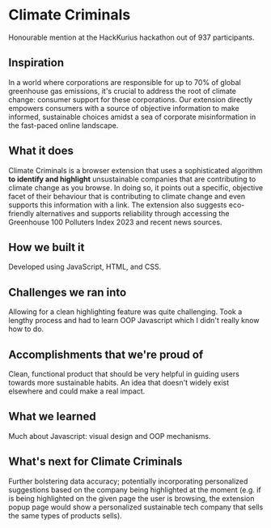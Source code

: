 # Climate Criminals

Honourable mention at the HackKurius hackathon out of 937 participants.

## Inspiration

In a world where corporations are responsible for up to 70% of global greenhouse gas emissions, it's crucial to address the root of climate change: consumer support for these corporations. Our extension directly empowers consumers with a source of objective information to make informed, sustainable choices amidst a sea of corporate misinformation in the fast-paced online landscape.

## What it does

Climate Criminals is a browser extension that uses a sophisticated algorithm **to identify and highlight** unsustainable companies that are contributing to climate change as you browse. In doing so, it points out a specific, objective facet of their behaviour that is contributing to climate change and even supports this information with a link. The extension also suggests eco-friendly alternatives and supports reliability through accessing the Greenhouse 100 Polluters Index 2023 and recent news sources.

## How we built it

Developed using JavaScript, HTML, and CSS. 

## Challenges we ran into

Allowing for a clean highlighting feature was quite challenging. Took a lengthy process and had to learn OOP Javascript which I didn't really know how to do.

## Accomplishments that we're proud of

Clean, functional product that should be very helpful in guiding users towards more sustainable habits. An idea that doesn't widely exist elsewhere and could make a real impact.

## What we learned

Much about Javascript: visual design and OOP mechanisms.

## What's next for Climate Criminals

Further bolstering data accuracy; potentially incorporating personalized suggestions based on the company being highlighted at the moment (e.g. if  is being highlighted on the given page the user is browsing, the extension popup page would show a personalized sustainable tech company that sells the same types of products  sells).
